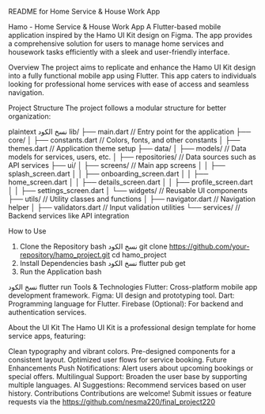 README for Home Service & House Work App


Hamo - Home Service & House Work App
A Flutter-based mobile application inspired by the Hamo UI Kit design on Figma. The app provides a comprehensive solution for users to manage home services and housework tasks efficiently with a sleek and user-friendly interface.



Overview
The project aims to replicate and enhance the Hamo UI Kit design into a fully functional mobile app using Flutter. This app caters to individuals looking for professional home services with ease of access and seamless navigation.



Project Structure
The project follows a modular structure for better organization:

plaintext
نسخ الكود
lib/
├── main.dart                       // Entry point for the application
├── core/
│   ├── constants.dart              // Colors, fonts, and other constants
│   ├── themes.dart                 // Application theme setup
├── data/
│   ├── models/                     // Data models for services, users, etc.
│   ├── repositories/               // Data sources such as API services
├── ui/
│   ├── screens/                    // Main app screens
│   │   ├── splash_screen.dart
│   │   ├── onboarding_screen.dart
│   │   ├── home_screen.dart
│   │   ├── details_screen.dart
│   │   ├── profile_screen.dart
│   │   ├── settings_screen.dart
│   └── widgets/                    // Reusable UI components
├── utils/                          // Utility classes and functions
│   ├── navigator.dart              // Navigation helper
│   ├── validators.dart             // Input validation utilities
└── services/                       // Backend services like API integration




How to Use
1. Clone the Repository
bash
نسخ الكود
git clone https://github.com/your-repository/hamo_project.git
cd hamo_project
2. Install Dependencies
bash
نسخ الكود
flutter pub get
3. Run the Application
bash


نسخ الكود
flutter run
Tools & Technologies
Flutter: Cross-platform mobile app development framework.
Figma: UI design and prototyping tool.
Dart: Programming language for Flutter.
Firebase (Optional): For backend and authentication services.


About the UI Kit
The Hamo UI Kit is a professional design template for home service apps, featuring:

Clean typography and vibrant colors.
Pre-designed components for a consistent layout.
Optimized user flows for service booking.
Future Enhancements
Push Notifications: Alert users about upcoming bookings or special offers.
Multilingual Support: Broaden the user base by supporting multiple languages.
AI Suggestions: Recommend services based on user history.
Contributions
Contributions are welcome! Submit issues or feature requests via the  https://github.com/nesma220/final_project220
